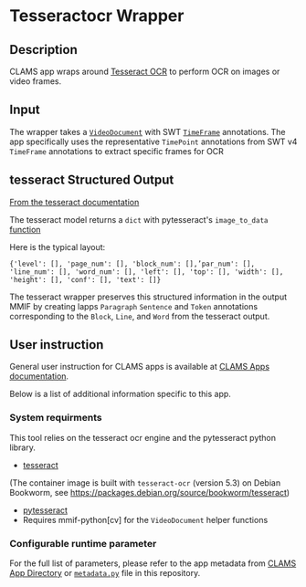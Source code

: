 # Tesseractocr Wrapper

## Description

CLAMS app wraps around [Tesseract OCR](https://github.com/tesseract-ocr/tesseract) to perform OCR on images or video frames. 

## Input

The wrapper takes a [`VideoDocument`]('https://mmif.clams.ai/vocabulary/VideoDocument/v1/') with SWT 
[`TimeFrame`]('https://mmif.clams.ai/vocabulary/TimeFrame/v3/') annotations. The app specifically 
uses the representative `TimePoint` annotations from SWT v4 `TimeFrame` annotations to extract specific frames for OCR

## tesseract Structured Output

[From the tesseract documentation]('https://tesseract-ocr.github.io/tessdoc/Command-Line-Usage.html')

The tesseract model returns a `dict` with pytesseract's `image_to_data` [function](https://pypi.org/project/pytesseract/)

Here is the typical layout:
```
{'level': [], 'page_num': [], 'block_num': [],’par_num': [], 'line_num': [], 'word_num': [], 'left': [], 'top': [], 'width': [], 'height': [], 'conf': [], 'text': []}
```

The tesseract wrapper preserves this structured information in the output MMIF by creating 
lapps `Paragraph` `Sentence` and `Token` annotations corresponding to the `Block`, `Line`, and `Word` from the tesseract output.

## User instruction

General user instruction for CLAMS apps is available at [CLAMS Apps documentation](https://apps.clams.ai/clamsapp).

Below is a list of additional information specific to this app.

### System requirments

This tool relies on the tesseract ocr engine and the pytesseract python library.

- [tesseract](https://github.com/tesseract-ocr/tesseract)

(The container image is built with `tesseract-ocr` (version 5.3) on Debian Bookworm, see https://packages.debian.org/source/bookworm/tesseract)

- [pytesseract](https://github.com/madmaze/pytesseract)
- Requires mmif-python[cv] for the `VideoDocument` helper functions

### Configurable runtime parameter

For the full list of parameters, please refer to the app metadata from [CLAMS App Directory](https://apps.clams.ai/clamsapp/) or [`metadata.py`](metadata.py) file in this repository.
